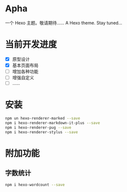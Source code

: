 # Apha #
一个 Hexo 主题。敬请期待……
A Hexo theme. Stay tuned...

# 当前开发进度
- [x] 原型设计
- [x] 基本页面布局
- [ ] 增加各种功能
- [ ] 增强自定义
- [ ] ……

# 安装
```bash
npm un hexo-renderer-marked --save
npm i hexo-renderer-markdown-it-plus --save
npm i hexo-renderer-pug --save
npm i hexo-renderer-stylus --save
```

# 附加功能
## 字数统计
```bash
npm i hexo-wordcount --save
```